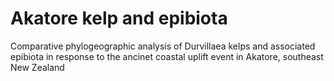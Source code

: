 # Akatore kelp and epibiota
Comparative phylogeographic analysis of Durvillaea kelps and associated epibiota in response to the ancinet coastal uplift event in Akatore, southeast New Zealand
